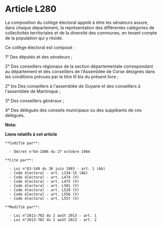 # Article L280

La composition du collège électoral appelé à élire les sénateurs assure, dans chaque département, la représentation des
différentes catégories de collectivités territoriales et de la diversité des communes, en tenant compte de la population qui
y réside. 

Ce collège électoral est composé : 

1° Des députés et des sénateurs ;

2° Des conseillers régionaux de la section départementale correspondant au département et des conseillers de l'Assemblée de
Corse désignés dans les conditions prévues par le titre III bis du présent livre ;

2° bis Des conseillers à l'assemblée de Guyane et des conseillers à l'assemblée de Martinique ;

3° Des conseillers généraux ;

4° Des délégués des conseils municipaux ou des suppléants de ces délégués.

**Nota:**



**Liens relatifs à cet article**

	**Codifié par**:

	  - Décret n°64-1086 du 27 octobre 1964

	**Cité par**:

	  - Loi n°83-549 du 30 juin 1983 - art. 1 (Ab)
	  - Code électoral - art. L334-15 (Ab)
	  - Code électoral - art. L474 (V)
	  - Code électoral - art. L475 (V)
	  - Code électoral - art. L501 (V)
	  - Code électoral - art. L528 (V)
	  - Code électoral - art. L556 (V)
	  - Code électoral - art. L557 (V)

	**Modifié par**:

	  - Loi n°2013-702 du 2 août 2013 - art. 1
	  - Loi n°2013-702 du 2 août 2013 - art. 2
